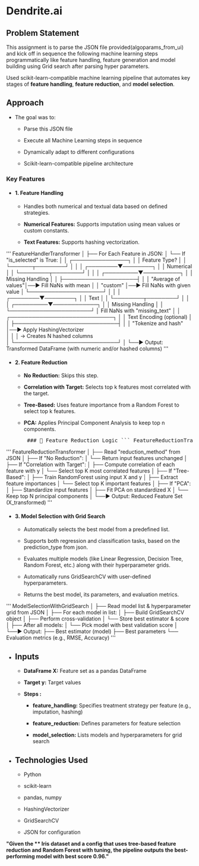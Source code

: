 # Dendrite.ai
## Problem Statement
This assignment is to parse the JSON file provided(algoparams_from_ui) and kick off in sequence the following machine learning steps programmatically like feature handling, feature generation and model building using Grid search after parsing hyper parameters. 

Used scikit-learn-compatible machine learning pipeline that automates key stages of **feature handling**, **feature reduction**, and **model selection**.

## Approach 

- The goal was to:

   - Parse this JSON file

   - Execute all Machine Learning steps in sequence

   - Dynamically adapt to different configurations
 
   - Scikit-learn-compatible pipeline architecture
### Key Features
- #### 1. Feature Handling
  
   - Handles both numerical and textual data based on defined strategies. 
   
   - **Numerical Features:** Supports imputation using mean values or custom constants. 
   
   - **Text Features:** Supports hashing vectorization.
 
'''     FeatureHandlerTransformer
│
├── For Each Feature in JSON:
│   └── If "is_selected" is True:
│
│       ┌───────────────┐
│       │ Feature Type? │
│       └──────┬────────┘
│              │
│     ┌────────▼────────┐
│     │ Numerical       │
│     └────────┬────────┘
│              │
│    ┌─────────▼──────────┐
│    │ Missing Handling   │
│    ├────────────────────┤
│    │ "Average of values"│──► Fill NaNs with mean
│    │ "custom"           │──► Fill NaNs with given value
│    └────────────────────┘
│
│
│     ┌────────▼────────┐
│     │ Text            │
│     └────────┬────────┘
│              │
│    ┌─────────▼────────────┐
│    │ Missing Handling     │
│    └──────────────────────┘
│       Fill NaNs with "missing_text"
│
│    ┌────────────────────────────┐
│    │ Text Encoding (optional)   │
│    ├────────────────────────────┤
│    │ "Tokenize and hash"        │──► Apply HashingVectorizer  
│    │                            │     → Creates N hashed columns  
│    └────────────────────────────┘
│
└──► Output: Transformed DataFrame (with numeric and/or hashed columns)
'''
   
- #### 2. Feature Reduction
  
   - **No Reduction:** Skips this step. 
   
   - **Correlation with Target:** Selects top k features most correlated with the target. 
   
   - **Tree-Based:** Uses feature importance from a Random Forest to select top k features. 
   
   - **PCA:** Applies Principal Component Analysis to keep top n components.

     <pre> ### 🔻 Feature Reduction Logic ``` FeatureReductionTransformer │ ├── Read "reduction_method" from JSON │ ├── If "No Reduction": │ └── Return input features unchanged │ ├── If "Correlation with Target": │ ├── Compute correlation of each feature with y │ └── Select top K most correlated features │ ├── If "Tree-Based": │ ├── Train RandomForest using input X and y │ ├── Extract feature importances │ └── Select top K important features │ ├── If "PCA": │ ├── Standardize input features │ ├── Fit PCA on standardized X │ └── Keep top N principal components │ └──► Output: Reduced Feature Set (X_transformed) ``` </pre>

'''     FeatureReductionTransformer
│
├── Read "reduction_method" from JSON
│
├── If "No Reduction":
│   └── Return input features unchanged
│
├── If "Correlation with Target":
│   ├── Compute correlation of each feature with y
│   └── Select top K most correlated features
│
├── If "Tree-Based":
│   ├── Train RandomForest using input X and y
│   ├── Extract feature importances
│   └── Select top K important features
│
├── If "PCA":
│   ├── Standardize input features
│   ├── Fit PCA on standardized X
│   └── Keep top N principal components
│
└──► Output: Reduced Feature Set (X_transformed)
'''

- #### 3. Model Selection with Grid Search
  
   - Automatically selects the best model from a predefined list. 
   
   - Supports both regression and classification tasks, based on the prediction_type from json. 
   
   - Evaluates multiple models (like Linear Regression, Decision Tree, Random Forest, etc.) along with their hyperparameter grids. 
   
   - Automatically runs GridSearchCV with user-defined hyperparameters. 
   
   - Returns the best model, its parameters, and evaluation metrics.
 
'''     ModelSelectionWithGridSearch
│
├── Read model list & hyperparameter grid from JSON
│
├── For each model in list:
│   ├── Build GridSearchCV object
│   ├── Perform cross-validation
│   └── Store best estimator & score
│
├── After all models:
│   └── Pick model with best validation score
│
└──► Output:
    ├── Best estimator (model)
    ├── Best parameters
    └── Evaluation metrics (e.g., RMSE, Accuracy)
'''

- ## Inputs
  
   - **DataFrame X:** Feature set as a pandas DataFrame 
   
   - **Target y:** Target values  
   
   - **Steps :** 
   
       - **feature_handling:** Specifies treatment strategy per feature (e.g., imputation, hashing) 
         
       - **feature_reduction:** Defines parameters for feature selection 
         
       - **model_selection:** Lists models and hyperparameters for grid search 


- ## Technologies Used
   - Python 
   
   - scikit-learn  
   
   - pandas, numpy  
   
   - HashingVectorizer 
   
   - GridSearchCV 
   
   - JSON for configuration         


**"Given the ** Iris dataset and a config that uses tree-based feature reduction and Random Forest with tuning, the pipeline outputs the best-performing model with best score 0.96."**
